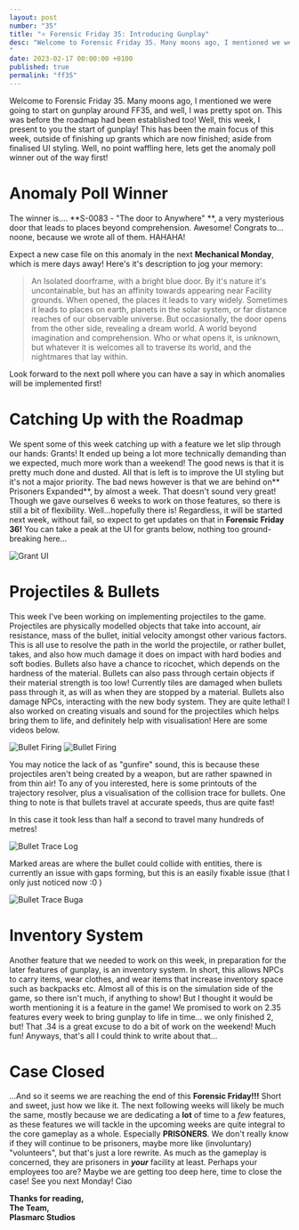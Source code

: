 ```yaml
---
layout: post
number: "35"
title: "⭐ Forensic Friday 35: Introducing Gunplay"
desc: "Welcome to Forensic Friday 35. Many moons ago, I mentioned we were going to start on gunplay around FF35, and well, I was pretty spot on. This was before the ⁠roadmap had been established too! Well, this week, I present to you the start of gunplay! This has been the main focus of this week, outside of finishing up grants which are now finished; aside from finalised UI styling. Well, no point waffling here, lets get the anomaly poll winner out of the way first! 
"
date: 2023-02-17 00:00:00 +0100
published: true
permalink: "ff35"
---
```


Welcome to Forensic Friday 35. Many moons ago, I mentioned we were going to start on gunplay around FF35, and well, I was pretty spot on. This was before the ⁠roadmap had been established too! Well, this week, I present to you the start of gunplay! This has been the main focus of this week, outside of finishing up grants which are now finished; aside from finalised UI styling. Well, no point waffling here, lets get the anomaly poll winner out of the way first! 

# Anomaly Poll Winner

The winner is.... **S-0083 - "The door to Anywhere" **, a very mysterious door that leads to places beyond comprehension. Awesome! Congrats to... noone, because we wrote all of them. HAHAHA! 

Expect a new case file on this anomaly in the next **Mechanical Monday**, which is mere days away! Here's it's description to jog your memory:

> An Isolated doorframe, with a bright blue door. By it's nature it's uncontainable, but has an affinity towards appearing near Facility grounds. When opened, the places it leads to vary widely. Sometimes it leads to places on earth, planets in the solar system, or far distance reaches of our observable universe. But occasionally, the door opens from the other side, revealing a dream world. A world beyond imagination and comprehension. Who or what opens it, is unknown, but whatever it is welcomes all to traverse its world, and the nightmares that lay within.

Look forward to the next poll where you can have a say in which anomalies will be implemented first!

# Catching Up with the Roadmap

We spent some of this week catching up with a feature we let slip through our hands: Grants! It ended up being a lot more technically demanding than we expected, much more work than a weekend! The good news is that it is pretty much done and dusted. All that is left is to improve the UI styling but it's not a major priority. The bad news however is that we are behind on** Prisoners Expanded**, by almost a week. That doesn't sound very great! Though we gave ourselves 6 weeks to work on those features, so there is still a bit of flexibility. Well...hopefully there is! Regardless, it will be started next week, without fail, so expect to get updates on that in **Forensic Friday 36!** You can take a peak at the UI for grants below, nothing too ground-breaking here...

![Grant UI](./forensic-friday-media/ff35/grants.png)

# Projectiles & Bullets

This week I've been working on implementing projectiles to the game. Projectiles are physically modelled objects that take into account, air resistance, mass of the bullet, initial velocity amongst other various factors. This is all use to resolve the path in the world the projectile, or rather bullet, takes, and also how much damage it does on impact with hard bodies and soft bodies. Bullets also have a chance to ricochet, which depends on the hardness of the material. Bullets can also pass through certain objects if their material strength is too low! Currently tiles are  damaged when bullets pass through it, as will as when they are stopped by a material. Bullets also damage NPCs, interacting with the new body system. They are quite lethal! I also worked on creating visuals and sound for the projectiles which helps bring them to life, and definitely help with visualisation! Here are some videos below.

![Bullet Firing](./forensic-friday-media/ff35/bullet.gif)
![Bullet Firing](./forensic-friday-media/ff35/bullet2.gif)

You may notice the lack of as "gunfire" sound, this is because these projectiles aren't being created by a weapon, but are rather spawned in from thin air! To any of you interested, here is some printouts of the trajectory resolver, plus a visualisation of the collision trace for bullets. One thing to note is that bullets travel at accurate speeds, thus are quite fast!

In this case it took less than half a second to travel many hundreds of metres! 

![Bullet Trace Log](./forensic-friday-media/ff35/bullet-log.png)

Marked areas are where the bullet could collide with entities, there is currently an issue with gaps forming, but this is an easily fixable issue (that I only just noticed now :0 ) 

![Bullet Trace Buga](./forensic-friday-media/ff35/bullet-bad-trace.png)

# Inventory System

Another feature that we needed to work on this week, in preparation for the later features of gunplay, is an inventory system. In short, this allows NPCs to carry items, wear clothes, and wear items that increase inventory space such as backpacks etc. Almost all of this is on the simulation side of the game, so there isn't much, if anything to show! But I thought it would be worth mentioning it is a feature in the game! We promised to work on 2.35 features every week to bring gunplay to life in time... we only finished 2, but! That .34 is a great excuse to do a bit of work on the weekend! Much fun! Anyways, that's all I could think to write about that...

# Case Closed

...And so it seems we are reaching the end of this **Forensic Friday!!!** Short and sweet, just how we like it. The next following weeks will likely be much the same, mostly because we are dedicating a **lot** of time to a *few* features, as these features we will tackle in the upcoming weeks are quite integral to the core gameplay as a whole. Especially **PRISONERS**. We don't really know if they will continue to be prisoners, maybe more like (involuntary) "volunteers", but that's just a lore rewrite. As much as the gameplay is concerned, they are prisoners in ***your*** facility at least. Perhaps your employees too are? Maybe we are getting too deep here, time to close the case! See you next Monday! Ciao 


**Thanks for reading,**\
**The Team,**\
**Plasmarc Studios**
